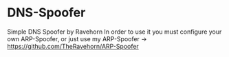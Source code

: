 # DNS-Spoofer
Simple DNS Spoofer by Ravehorn
In order to use it you must configure your own ARP-Spoofer,
or just use my ARP-Spoofer -> https://github.com/TheRavehorn/ARP-Spoofer
